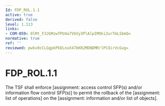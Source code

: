 ```yaml
---
Id: FDP_ROL.1.1
active: true
derived: false
level: 1.113
links:
- COM-059: 0lMt_F3JGMzwTPU4a7VGVy3PlAlpIM9ki3urTmLSbmQ=
normative: true
ref: ''
reviewed: pwkv0cCLGgpkPkDLouX47bKR2MDNDMRrlPCOirVcGug=
---
```


# FDP_ROL.1.1

The TSF shall enforce [assignment: access control SFP(s) and/or information flow control SFP(s)] to permit the rollback of the [assignment: list of operations] on the [assignment: information and/or list of objects].